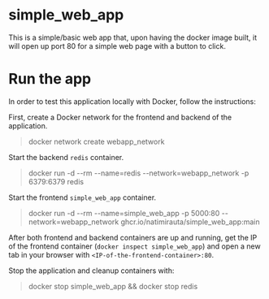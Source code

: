 # simple_web_app
This is a simple/basic web app that, upon having the docker image built, it will open up port 80 for a simple web page with a button to click.

# Run the app
In order to test this application locally with Docker, follow the instructions:

First, create a Docker network for the frontend and backend of the application.

>docker network create webapp_network

Start the backend `redis` container.

>docker run -d --rm --name=redis --network=webapp_network -p 6379:6379 redis

Start the frontend `simple_web_app` container.

>docker run -d --rm --name=simple_web_app -p 5000:80 --network=webapp_network ghcr.io/natimirauta/simple_web_app:main

After both frontend and backend containers are up and running, get the IP of the frontend container (`docker inspect simple_web_app`) and open a new tab in your browser with `<IP-of-the-frontend-container>:80`.

Stop the application and cleanup containers with:
>docker stop simple_web_app && docker stop redis
